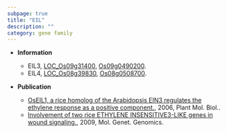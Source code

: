 ```yaml
---
subpage: true
title: "EIL"
description: ""
category: gene family
---
```


* **Information**  
    + EIL3, [LOC_Os09g31400](http://rice.plantbiology.msu.edu/cgi-bin/ORF_infopage.cgi?orf=LOC_Os09g31400), [Os09g0490200](http://rapdb.dna.affrc.go.jp/viewer/gbrowse_details/irgsp1?name=Os09g0490200).
    + EIL4, [LOC_Os08g39830](http://rice.plantbiology.msu.edu/cgi-bin/ORF_infopage.cgi?orf=LOC_Os08g39830), [Os08g0508700](http://rapdb.dna.affrc.go.jp/viewer/gbrowse_details/irgsp1?name=Os08g0508700).

* **Publication**  
    + [OsEIL1, a rice homolog of the Arabidopsis EIN3 regulates the ethylene response as a positive component.](http://www.ncbi.nlm.nih.gov/pubmed?term=OsEIL1,+a+rice+homolog+of+the+Arabidopsis+EIN3+regulates+the+ethylene+response+as+a+positive+component.%5BTitle%5D), 2006, Plant Mol. Biol..
    + [Involvement of two rice ETHYLENE INSENSITIVE3-LIKE genes in wound signaling.](http://www.ncbi.nlm.nih.gov/pubmed?term=Involvement+of+two+rice+ETHYLENE+INSENSITIVE3-LIKE+genes+in+wound+signaling.%5BTitle%5D), 2009, Mol. Genet. Genomics.


